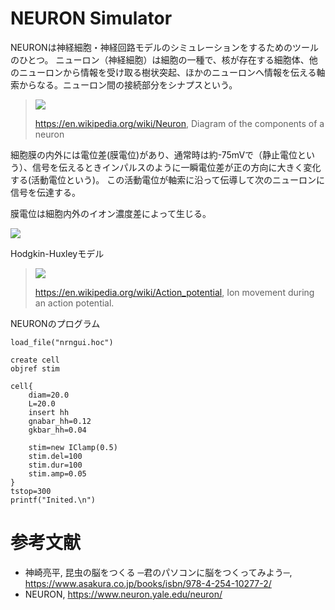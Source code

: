 # NEURON Simulator

NEURONは神経細胞・神経回路モデルのシミュレーションをするためのツールのひとつ。
ニューロン（神経細胞）は細胞の一種で、核が存在する細胞体、他のニューロンから情報を受け取る樹状突起、ほかのニューロンへ情報を伝える軸索からなる。ニューロン間の接続部分をシナプスという。

> ![](https://upload.wikimedia.org/wikipedia/commons/3/36/Components_of_neuron.jpg)
> 
> https://en.wikipedia.org/wiki/Neuron, Diagram of the components of a neuron

細胞膜の内外には電位差(膜電位)があり、通常時は約-75mVで（静止電位という）、信号を伝えるときインパルスのように一瞬電位差が正の方向に大きく変化する(活動電位という)。
この活動電位が軸索に沿って伝導して次のニューロンに信号を伝達する。

膜電位は細胞内外のイオン濃度差によって生じる。

![](https://upload.wikimedia.org/wikipedia/commons/6/6a/Membrane_Permeability_of_a_Neuron_During_an_Action_Potential.svg)

Hodgkin-Huxleyモデル

> ![](https://upload.wikimedia.org/wikipedia/commons/1/1f/MembraneCircuit.svg)
> 
> https://en.wikipedia.org/wiki/Action_potential, Ion movement during an action potential.

NEURONのプログラム

```
load_file("nrngui.hoc")

create cell
objref stim

cell{
    diam=20.0
    L=20.0
    insert hh
    gnabar_hh=0.12
    gkbar_hh=0.04

    stim=new IClamp(0.5)
    stim.del=100
    stim.dur=100
    stim.amp=0.05
}
tstop=300
printf("Inited.\n")
```

# 参考文献
- 神崎亮平, 昆虫の脳をつくる ─君のパソコンに脳をつくってみよう─, https://www.asakura.co.jp/books/isbn/978-4-254-10277-2/
- NEURON, https://www.neuron.yale.edu/neuron/
